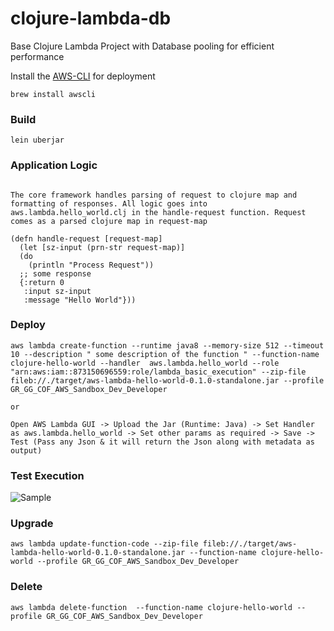 # clojure-lambda-db
Base Clojure Lambda Project with Database pooling for efficient performance


Install the [AWS-CLI](https://aws.amazon.com/cli) for deployment

```
brew install awscli
```

### Build

```
lein uberjar
```

### Application Logic
```

The core framework handles parsing of request to clojure map and formatting of responses. All logic goes into aws.lambda.hello_world.clj in the handle-request function. Request comes as a parsed clojure map in request-map

(defn handle-request [request-map]
  (let [sz-input (prn-str request-map)]
  (do
    (println "Process Request"))
  ;; some response
  {:return 0
   :input sz-input
   :message "Hello World"}))
```

### Deploy

```
aws lambda create-function --runtime java8 --memory-size 512 --timeout 10 --description " some description of the function " --function-name clojure-hello-world --handler  aws.lambda.hello_world --role "arn:aws:iam::873150696559:role/lambda_basic_execution" --zip-file fileb://./target/aws-lambda-hello-world-0.1.0-standalone.jar --profile GR_GG_COF_AWS_Sandbox_Dev_Developer

or

Open AWS Lambda GUI -> Upload the Jar (Runtime: Java) -> Set Handler as aws.lambda.hello_world -> Set other params as required -> Save -> Test (Pass any Json & it will return the Json along with metadata as output)
```


### Test Execution

![Sample](doc/screenshot.png)


### Upgrade

```
aws lambda update-function-code --zip-file fileb://./target/aws-lambda-hello-world-0.1.0-standalone.jar --function-name clojure-hello-world --profile GR_GG_COF_AWS_Sandbox_Dev_Developer
```


### Delete

```
aws lambda delete-function  --function-name clojure-hello-world --profile GR_GG_COF_AWS_Sandbox_Dev_Developer
```
